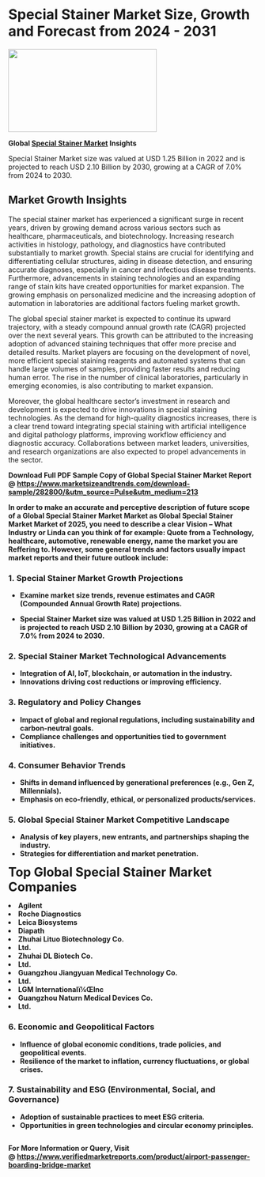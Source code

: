 <H1>Special Stainer Market Size, Growth and Forecast from 2024 - 2031</H1><img class="aligncenter size-medium wp-image-584254" src="https://thirdeyenews.in/wp-content/uploads/2024/09/Global-Market-Research-300x168.jpeg" alt="" width="300" height="168" /><p><strong>Global&nbsp;<a href="https://www.marketsizeandtrends.com/download-sample/282800/&amp;utm_source=Pulse&amp;utm_medium=213">Special Stainer Market</a> Insights</strong></p><p>Special Stainer Market size was valued at USD 1.25 Billion in 2022 and is projected to reach USD 2.10 Billion by 2030, growing at a CAGR of 7.0% from 2024 to 2030.</p><p><h2>Market Growth Insights</h2> <p>The special stainer market has experienced a significant surge in recent years, driven by growing demand across various sectors such as healthcare, pharmaceuticals, and biotechnology. Increasing research activities in histology, pathology, and diagnostics have contributed substantially to market growth. Special stains are crucial for identifying and differentiating cellular structures, aiding in disease detection, and ensuring accurate diagnoses, especially in cancer and infectious disease treatments. Furthermore, advancements in staining technologies and an expanding range of stain kits have created opportunities for market expansion. The growing emphasis on personalized medicine and the increasing adoption of automation in laboratories are additional factors fueling market growth.</p> <p><strong></strong></p> <p>The global special stainer market is expected to continue its upward trajectory, with a steady compound annual growth rate (CAGR) projected over the next several years. This growth can be attributed to the increasing adoption of advanced staining techniques that offer more precise and detailed results. Market players are focusing on the development of novel, more efficient special staining reagents and automated systems that can handle large volumes of samples, providing faster results and reducing human error. The rise in the number of clinical laboratories, particularly in emerging economies, is also contributing to market expansion.</p> <p>Moreover, the global healthcare sector’s investment in research and development is expected to drive innovations in special staining technologies. As the demand for high-quality diagnostics increases, there is a clear trend toward integrating special staining with artificial intelligence and digital pathology platforms, improving workflow efficiency and diagnostic accuracy. Collaborations between market leaders, universities, and research organizations are also expected to propel advancements in the sector.</p> <p><strong></p><p><span class=""><strong>Download Full PDF Sample Copy of Global Special Stainer Market Report</strong> @ <a href="https://www.marketsizeandtrends.com/download-sample/282800/&amp;utm_source=Pulse&amp;utm_medium=213" target="_blank">https://www.marketsizeandtrends.com/download-sample/282800/&amp;utm_source=Pulse&amp;utm_medium=213</a></span></p><p>In order to make an accurate and perceptive description of future scope of a Global&nbsp;Special Stainer Market Market as Global&nbsp;Special Stainer Market Market of 2025, you need to describe a clear Vision &ndash; What Industry or Linda can you think of for example: Quote from a Technology, healthcare, automotive, renewable energy, name the market you are Reffering to. However, some general trends and factors usually impact market reports and their future outlook include:</p><h3>1.&nbsp;<strong>Special Stainer Market Growth Projections</strong></h3><ul><li>Examine market size trends, revenue estimates and CAGR (Compounded Annual Growth Rate) projections.</li><li><p>Special Stainer Market size was valued at USD 1.25 Billion in 2022 and is projected to reach USD 2.10 Billion by 2030, growing at a CAGR of 7.0% from 2024 to 2030.</p></li></ul><h3>2.&nbsp;<strong>Special Stainer Market Technological Advancements</strong></h3><ul><li>Integration of AI, IoT, blockchain, or automation in the industry.</li><li>Innovations driving cost reductions or improving efficiency.</li></ul><h3>3.&nbsp;<strong>Regulatory and Policy Changes</strong></h3><ul><li>Impact of global and regional regulations, including sustainability and carbon-neutral goals.</li><li>Compliance challenges and opportunities tied to government initiatives.</li></ul><h3>4.&nbsp;<strong>Consumer Behavior Trends</strong></h3><ul><li>Shifts in demand influenced by generational preferences (e.g., Gen Z, Millennials).</li><li>Emphasis on eco-friendly, ethical, or personalized products/services.</li></ul><h3>5.&nbsp;<strong>Global Special Stainer Market Competitive Landscape</strong></h3><ul><li>Analysis of key players, new entrants, and partnerships shaping the industry.</li><li>Strategies for differentiation and market penetration.</li></ul><p data-pm-slice="1 1 []"><span style="color: inherit; font-family: inherit; font-size: 25px;">Top Global Special Stainer Market Companies</span></p><div class="" data-test-id=""><p><li>Agilent</li><li> Roche Diagnostics</li><li> Leica Biosystems</li><li> Diapath</li><li> Zhuhai Lituo Biotechnology Co.</li><li> Ltd.</li><li> Zhuhai DL Biotech Co.</li><li> Ltd.</li><li> Guangzhou Jiangyuan Medical Technology Co.</li><li> Ltd.</li><li> LGM Internationalï¼ŒInc</li><li> Guangzhou Naturn Medical Devices Co.</li><li> Ltd.</li></p></div><h3>6.&nbsp;<strong>Economic and Geopolitical Factors</strong></h3><ul><li>Influence of global economic conditions, trade policies, and geopolitical events.</li><li>Resilience of the market to inflation, currency fluctuations, or global crises.</li></ul><h3>7.&nbsp;<strong>Sustainability and ESG (Environmental, Social, and Governance)</strong></h3><ul><li>Adoption of sustainable practices to meet ESG criteria.</li><li>Opportunities in green technologies and circular economy principles.</li></ul><h2><strong style="font-size: 14px;">For More Information or Query, Visit @&nbsp;</strong><a style="background-color: #ffffff; font-size: 14px;" href="https://www.marketsizeandtrends.com/report/special-stainer-market/" target="_blank">https://www.verifiedmarketreports.com/product/airport-passenger-boarding-bridge-market</a></h2>
